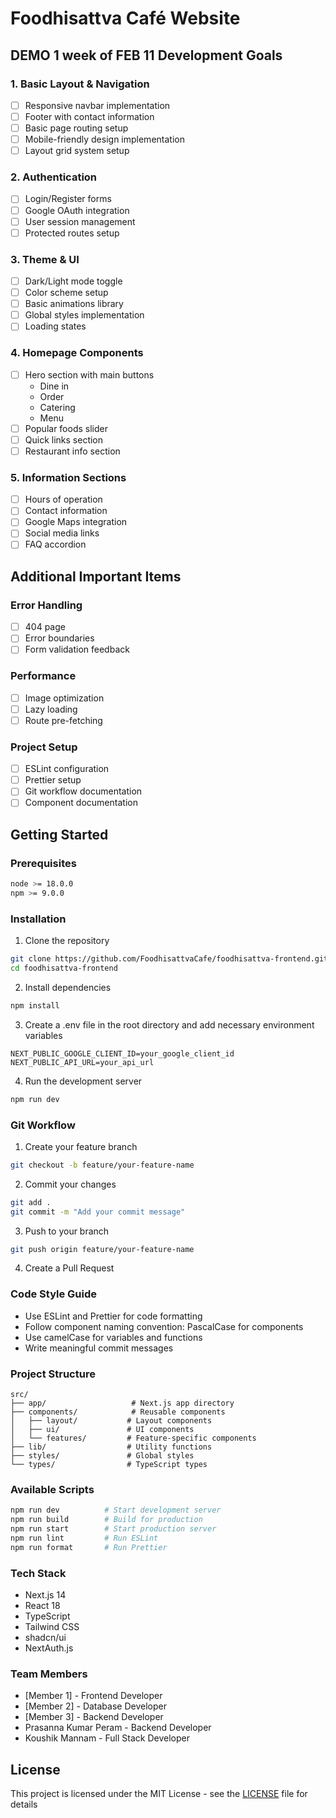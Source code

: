 # Foodhisattva Café Website

## DEMO 1 week of FEB 11 Development Goals

### 1. Basic Layout & Navigation
- [ ] Responsive navbar implementation
- [ ] Footer with contact information
- [ ] Basic page routing setup
- [ ] Mobile-friendly design implementation
- [ ] Layout grid system setup

### 2. Authentication
- [ ] Login/Register forms
- [ ] Google OAuth integration
- [ ] User session management
- [ ] Protected routes setup

### 3. Theme & UI
- [ ] Dark/Light mode toggle
- [ ] Color scheme setup
- [ ] Basic animations library
- [ ] Global styles implementation
- [ ] Loading states

### 4. Homepage Components
- [ ] Hero section with main buttons
  - Dine in
  - Order
  - Catering
  - Menu
- [ ] Popular foods slider
- [ ] Quick links section
- [ ] Restaurant info section

### 5. Information Sections
- [ ] Hours of operation
- [ ] Contact information
- [ ] Google Maps integration
- [ ] Social media links
- [ ] FAQ accordion

## Additional Important Items

### Error Handling
- [ ] 404 page
- [ ] Error boundaries
- [ ] Form validation feedback

### Performance
- [ ] Image optimization
- [ ] Lazy loading
- [ ] Route pre-fetching

### Project Setup
- [ ] ESLint configuration
- [ ] Prettier setup
- [ ] Git workflow documentation
- [ ] Component documentation

## Getting Started

### Prerequisites
```bash
node >= 18.0.0
npm >= 9.0.0
```

### Installation
1. Clone the repository
```bash
git clone https://github.com/FoodhisattvaCafe/foodhisattva-frontend.git
cd foodhisattva-frontend
```

2. Install dependencies
```bash
npm install
```

3. Create a .env file in the root directory and add necessary environment variables
```env
NEXT_PUBLIC_GOOGLE_CLIENT_ID=your_google_client_id
NEXT_PUBLIC_API_URL=your_api_url
```

4. Run the development server
```bash
npm run dev
```

### Git Workflow

1. Create your feature branch
```bash
git checkout -b feature/your-feature-name
```

2. Commit your changes
```bash
git add .
git commit -m "Add your commit message"
```

3. Push to your branch
```bash
git push origin feature/your-feature-name
```

4. Create a Pull Request

### Code Style Guide

- Use ESLint and Prettier for code formatting
- Follow component naming convention: PascalCase for components
- Use camelCase for variables and functions
- Write meaningful commit messages

### Project Structure
```
src/
├── app/                   # Next.js app directory
├── components/            # Reusable components
│   ├── layout/           # Layout components
│   ├── ui/               # UI components
│   └── features/         # Feature-specific components
├── lib/                  # Utility functions
├── styles/               # Global styles
└── types/                # TypeScript types
```

### Available Scripts
```bash
npm run dev          # Start development server
npm run build        # Build for production
npm run start        # Start production server
npm run lint         # Run ESLint
npm run format       # Run Prettier
```

### Tech Stack
- Next.js 14
- React 18
- TypeScript
- Tailwind CSS
- shadcn/ui
- NextAuth.js



### Team Members
- [Member 1] - Frontend Developer
- [Member 2] - Database Developer
- [Member 3] - Backend Developer
- Prasanna Kumar Peram - Backend Developer
- Koushik Mannam - Full Stack Developer

## License
This project is licensed under the MIT License - see the [LICENSE](LICENSE) file for details
